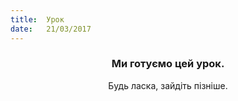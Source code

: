 ```yaml
---
title:  Урок
date:   21/03/2017
---
```


### <center>Ми готуємо цей урок.</center>
<center>Будь ласка, зайдіть пізніше.</center>